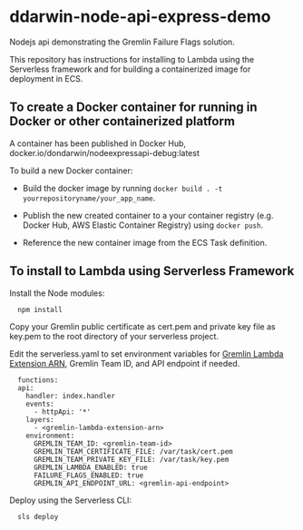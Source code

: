 # ddarwin-node-api-express-demo
Nodejs api demonstrating the Gremlin Failure Flags solution. 

This repository has instructions for installing to Lambda using the Serverless framework and for building a containerized image for deployment in ECS. 


## To create a Docker container for running in Docker or other containerized platform

A container has been published in Docker Hub, docker.io/dondarwin/nodeexpressapi-debug:latest

To build a new Docker container:
- Build the docker image by running ```docker build . -t yourrepositoryname/your_app_name```.

- Publish the new created container to a your container registry (e.g. Docker Hub, AWS Elastic Container Registry) using ```docker push```.

- Reference the new container image from the ECS Task definition. 


## To install to Lambda using Serverless Framework

Install the Node modules:
```
  npm install
```

Copy your Gremlin public certificate as cert.pem and private key file as key.pem to the root directory of your serverless project. 

Edit the serverless.yaml to set environment variables for [Gremlin Lambda Extension ARN](https://www.gremlin.com/docs/failure-flags/lambda/#adding-the-gremlin-lambda-extension-to-your-lambda-function), Gremlin Team ID, and API endpoint if needed. 
```
  functions:
  api:
    handler: index.handler
    events:
      - httpApi: '*'
    layers:
      - <gremlin-lambda-extension-arn>
    environment:
      GREMLIN_TEAM_ID: <gremlin-team-id>
      GREMLIN_TEAM_CERTIFICATE_FILE: /var/task/cert.pem 
      GREMLIN_TEAM_PRIVATE_KEY_FILE: /var/task/key.pem
      GREMLIN_LAMBDA_ENABLED: true
      FAILURE_FLAGS_ENABLED: true
      GREMLIN_API_ENDPOINT_URL: <gremlin-api-endpoint>
```


Deploy using the Serverless CLI:
```
  sls deploy
```

